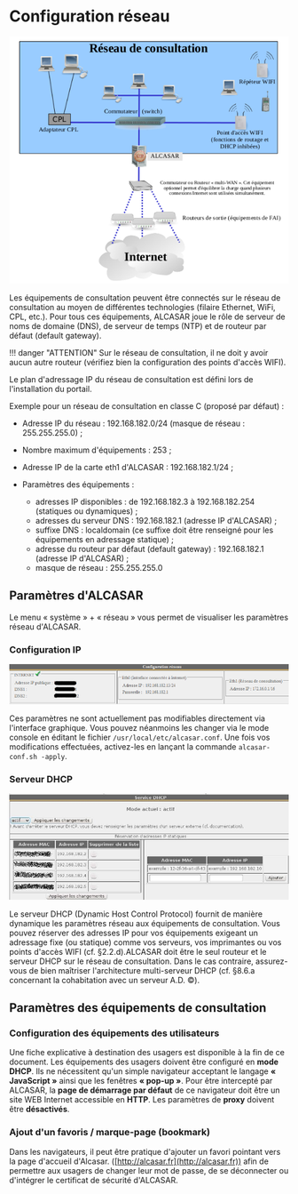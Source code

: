 
# Configuration réseau

![Alt text](images/reseau_consultation.png)

Les équipements de consultation peuvent être connectés sur le réseau de consultation au moyen de différentes technologies (filaire Ethernet, WiFi, CPL, etc.). Pour tous ces équipements, ALCASAR joue le rôle de serveur de noms de domaine (DNS), de serveur de temps (NTP) et de routeur par défaut (default gateway).

!!! danger "ATTENTION"
    Sur le réseau de consultation, il ne doit y avoir aucun autre routeur (vérifiez bien la configuration des points d'accès WIFI).

Le plan d'adressage IP du réseau de consultation est défini lors de l'installation du portail.

Exemple pour un réseau de consultation en classe C (proposé par défaut) :

- Adresse IP du réseau : 192.168.182.0/24 (masque de réseau : 255.255.255.0) ;
- Nombre maximum d'équipements : 253 ;
- Adresse IP de la carte eth1 d'ALCASAR : 192.168.182.1/24 ;
- Paramètres des équipements :

    - adresses IP disponibles : de 192.168.182.3 à 192.168.182.254 (statiques ou dynamiques) ;
    - adresses du serveur DNS : 192.168.182.1 (adresse IP d'ALCASAR) ;
    - suffixe DNS : localdomain (ce suffixe doit être renseigné pour les équipements en adressage statique) ;
    - adresse du routeur par défaut (default gateway) : 192.168.182.1 (adresse IP d'ALCASAR) ;
    - masque de réseau : 255.255.255.0

## Paramètres d'ALCASAR

Le menu « système » + « réseau » vous permet de visualiser les paramètres réseau d'ALCASAR.

### Configuration IP

![Alt text](images/configuration_ip.png)

Ces paramètres ne sont actuellement pas modifiables directement via l'interface graphique. Vous pouvez néanmoins les changer via le mode console en éditant le fichier `/usr/local/etc/alcasar.conf`. Une fois vos modifications effectuées, activez-les en lançant la commande `alcasar-conf.sh -apply`.

### Serveur DHCP

![Alt text](images/serveur_dhcp.png)

Le serveur DHCP (Dynamic Host Control Protocol) fournit de manière dynamique les paramètres réseau aux équipements de consultation. Vous pouvez réserver des adresses IP pour vos équipements exigeant un adressage fixe (ou statique) comme vos serveurs, vos imprimantes ou vos points d'accès WIFI (cf. §2.2.d).ALCASAR doit être le seul routeur et le serveur DHCP sur le réseau de consultation. Dans le cas contraire, assurez-vous de bien maîtriser l'architecture multi-serveur DHCP (cf. §8.6.a concernant la cohabitation avec un serveur A.D. ©).

## Paramètres des équipements de consultation

### Configuration des équipements des utilisateurs

Une fiche explicative à destination des usagers est disponible à la fin de ce document. Les équipements des usagers doivent être configuré en **mode DHCP**. Ils ne nécessitent qu'un simple navigateur acceptant le langage **« JavaScript »** ainsi que les fenêtres **« pop-up »**. Pour être intercepté par ALCASAR, la **page de démarrage par défaut** de ce navigateur doit être un site WEB Internet accessible en **HTTP**. Les paramètres de **proxy** doivent être **désactivés**.

### Ajout d'un favoris / marque-page (bookmark)

Dans les navigateurs, il peut être pratique d'ajouter un favori pointant vers la page d'accueil d'Alcasar. ([http://alcasar.fr](http://alcasar.fr)) afin de permettre aux usagers de changer leur mot de passe, de se déconnecter ou d'intégrer le certificat de sécurité d'ALCASAR.


